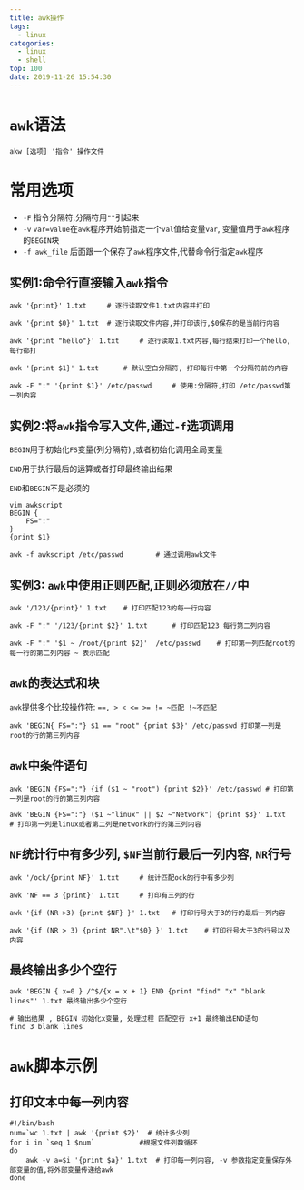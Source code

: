 ```yaml
---
title: awk操作
tags:
  - linux
categories:
  - linux
  - shell
top: 100
date: 2019-11-26 15:54:30
---
```


# `awk`语法
```
akw [选项] '指令' 操作文件
```
# 常用选项
* `-F` 指令分隔符,分隔符用`""`引起来
* `-v` `var=value`在`awk`程序开始前指定一个`val`值给变量`var`, 变量值用于`awk`程序的`BEGIN`块
* `-f awk_file` 后面跟一个保存了`awk`程序文件,代替命令行指定`awk`程序

## 实例1:命令行直接输入`awk`指令
```shell
awk '{print}' 1.txt     # 逐行读取文件1.txt内容并打印

awk '{print $0}' 1.txt  # 逐行读取文件内容,并打印该行,$0保存的是当前行内容

awk '{print "hello"}' 1.txt     # 逐行读取1.txt内容,每行结束打印一个hello, 每行都打

awk '{print $1}' 1.txt      # 默认空白分隔符, 打印每行中第一个分隔符前的内容

awk -F ":" '{print $1}' /etc/passwd     # 使用:分隔符,打印 /etc/passwd第一列内容
```

## 实例2:将`awk`指令写入文件,通过`-f`选项调用
`BEGIN`用于初始化`FS`变量(列分隔符) ,或者初始化调用全局变量

`END`用于执行最后的运算或者打印最终输出结果

`END`和`BEGIN`不是必须的

```shell
vim awkscript
BEGIN {
    FS=":"
}
{print $1}

awk -f awkscript /etc/passwd        # 通过调用awk文件
```

## 实例3: `awk`中使用正则匹配,正则必须放在`//`中
```shell
awk '/123/{print}' 1.txt    # 打印匹配123的每一行内容

awk -F ":" '/123/{print $2}' 1.txt      # 打印匹配123 每行第二列内容

awk -F ":" '$1 ~ /root/{print $2}'  /etc/passwd    # 打印第一列匹配root的每一行的第二列内容 ~ 表示匹配
```

## `awk`的表达式和块
`awk`提供多个比较操作符: `==, > < <= >= != ~匹配 !~不匹配`
```shell
awk 'BEGIN{ FS=":"} $1 == "root" {print $3}' /etc/passwd 打印第一列是root的行的第三列内容
```

## `awk`中条件语句
```shell
awk 'BEGIN {FS=":"} {if ($1 ~ "root") {print $2}}' /etc/passwd # 打印第一列是root的行的第三列内容

awk 'BEGIN {FS=":"} ($1 ~"linux" || $2 ~"Network") {print $3}' 1.txt    # 打印第一列是linux或者第二列是network的行的第三列内容

```

## `NF`统计行中有多少列, `$NF`当前行最后一列内容, `NR`行号
```shell
awk '/ock/{print NF}' 1.txt     # 统计匹配ock的行中有多少列

awk 'NF == 3 {print}' 1.txt     # 打印有三列的行

awk '{if (NR >3) {print $NF} }' 1.txt   # 打印行号大于3的行的最后一列内容

awk '{if (NR > 3) {print NR".\t"$0} }' 1.txt    # 打印行号大于3的行号以及内容
```
## 最终输出多少个空行
```
awk 'BEGIN { x=0 } /^$/{x = x + 1} END {print "find" "x" "blank lines"' 1.txt 最终输出多少个空行

# 输出结果 , BEGIN 初始化x变量, 处理过程 匹配空行 x+1 最终输出END语句
find 3 blank lines
```

# `awk`脚本示例
## 打印文本中每一列内容
```shell
#!/bin/bash
num=`wc 1.txt | awk '{print $2}'  # 统计多少列
for i in `seq 1 $num`           #根据文件列数循环
do
    awk -v a=$i '{print $a}' 1.txt  # 打印每一列内容, -v 参数指定变量保存外部变量的值,将外部变量传递给awk
done
```